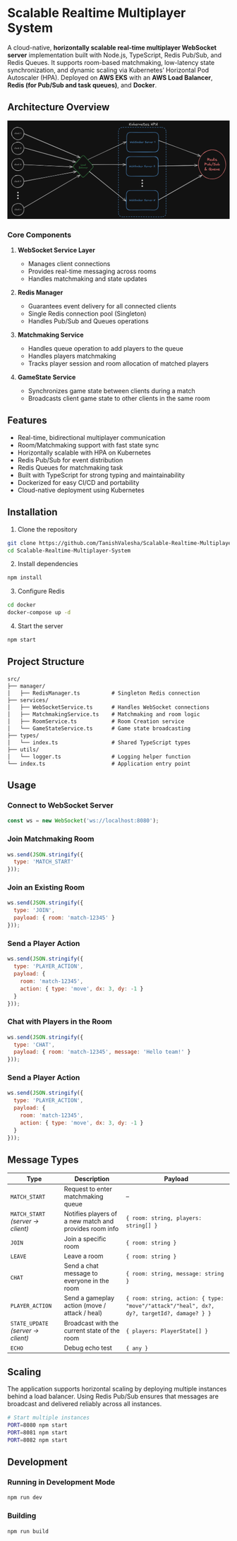 # Scalable Realtime Multiplayer System

A cloud-native, **horizontally scalable real-time multiplayer WebSocket server** implementation built with Node.js, TypeScript, Redis Pub/Sub, and Redis Queues.
It supports room-based matchmaking, low-latency state synchronization, and dynamic scaling via Kubernetes’ Horizontal Pod Autoscaler (HPA).
Deployed on **AWS EKS** with an **AWS Load Balancer**, **Redis (for Pub/Sub and task queues)**, and **Docker**.

## Architecture Overview

![Architecture Diagram](/assets/architecture.png)

### Core Components

1. **WebSocket Service Layer**
   - Manages client connections
   - Provides real-time messaging across rooms
   - Handles matchmaking and state updates

2. **Redis Manager**
   - Guarantees event delivery for all connected clients
   - Single Redis connection pool (Singleton)
   - Handles Pub/Sub and Queues operations

3. **Matchmaking Service**
   - Handles queue operation to add players to the queue
   - Handles players matchmaking
   - Tracks player session and room allocation of matched players

4. **GameState Service**
   - Synchronizes game state between clients during a match
   - Broadcasts client game state to other clients in the same room
  
## Features
- Real-time, bidirectional multiplayer communication
- Room/Matchmaking support with fast state sync
- Horizontally scalable with HPA on Kubernetes
- Redis Pub/Sub for event distribution
- Redis Queues for matchmaking task
- Built with TypeScript for strong typing and maintainability
- Dockerized for easy CI/CD and portability
- Cloud-native deployment using Kubernetes

## Installation

1. Clone the repository
```bash
git clone https://github.com/TanishValesha/Scalable-Realtime-Multiplayer-System.git
cd Scalable-Realtime-Multiplayer-System
```

2. Install dependencies
```bash
npm install
```

3. Configure Redis
```bash
cd docker
docker-compose up -d
```

4. Start the server
```bash
npm start
```

## Project Structure

```
src/
├── manager/
│   ├── RedisManager.ts          # Singleton Redis connection
├── services/
│   ├── WebSocketService.ts      # Handles WebSocket connections
│   ├── MatchmakingService.ts    # Matchmaking and room logic
│   ├── RoomService.ts           # Room Creation service
│   └── GameStateService.ts      # Game state broadcasting
├── types/
│   └── index.ts                 # Shared TypeScript types
├── utils/
│   └── logger.ts                # Logging helper function
└── index.ts                     # Application entry point
```

## Usage

### Connect to WebSocket Server
```javascript
const ws = new WebSocket('ws://localhost:8080');
```

### Join Matchmaking Room
```javascript
ws.send(JSON.stringify({
  type: 'MATCH_START'
}));
```

### Join an Existing Room
```javascript
ws.send(JSON.stringify({
  type: 'JOIN',
  payload: { room: 'match-12345' }
}));
```

### Send a Player Action
```javascript
ws.send(JSON.stringify({
  type: 'PLAYER_ACTION',
  payload: {
    room: 'match-12345',
    action: { type: 'move', dx: 3, dy: -1 }
  }
}));
```

### Chat with Players in the Room
```javascript
ws.send(JSON.stringify({
  type: 'CHAT',
  payload: { room: 'match-12345', message: 'Hello team!' }
}));
```

### Send a Player Action
```javascript
ws.send(JSON.stringify({
  type: 'PLAYER_ACTION',
  payload: {
    room: 'match-12345',
    action: { type: 'move', dx: 3, dy: -1 }
  }
}));
```

## Message Types

| Type                               | Description                                            | Payload                                                                                    |
| ---------------------------------- | ------------------------------------------------------ | ------------------------------------------------------------------------------------------ |
| `MATCH_START`                      | Request to enter matchmaking queue                     | –                                                                                          |
| `MATCH_START` *(server → client)*  | Notifies players of a new match and provides room info | `{ room: string, players: string[] }`                                                      |
| `JOIN`                             | Join a specific room                                   | `{ room: string }`                                                                         |
| `LEAVE`                            | Leave a room                                           | `{ room: string }`                                                                         |
| `CHAT`                             | Send a chat message to everyone in the room            | `{ room: string, message: string }`                                                        |
| `PLAYER_ACTION`                    | Send a gameplay action (move / attack / heal)          | `{ room: string, action: { type: "move"/"attack"/"heal", dx?, dy?, targetId?, damage? } }` |
| `STATE_UPDATE` *(server → client)* | Broadcast with the current state of the room           | `{ players: PlayerState[] }`                                                               |
| `ECHO`                             | Debug echo test                                        | `{ any }`                                                                                  |

## Scaling

The application supports horizontal scaling by deploying multiple instances behind a load balancer. Using Redis Pub/Sub ensures that messages are broadcast and delivered reliably across all instances.

```bash
# Start multiple instances
PORT=8080 npm start
PORT=8081 npm start
PORT=8082 npm start
```

## Development

### Running in Development Mode
```bash
npm run dev
```

### Building
```bash
npm run build
```

